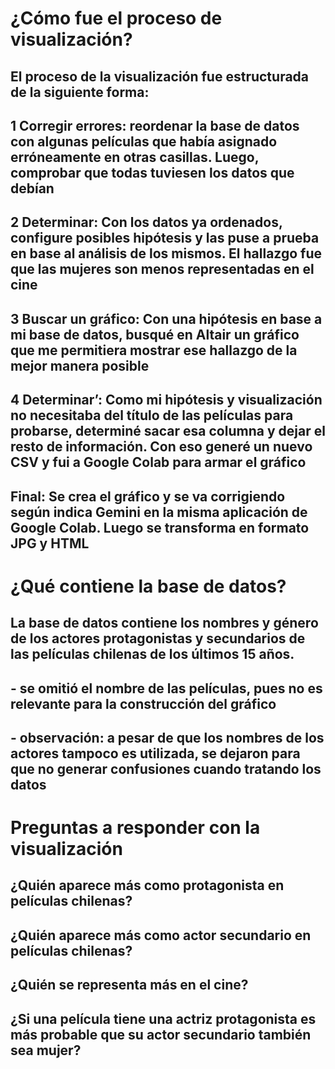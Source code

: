 # ¿Cómo fue el proceso de visualización?
## El proceso de la visualización fue estructurada de la siguiente forma: 
## 1 Corregir errores: reordenar la base de datos con algunas películas que había asignado erróneamente en otras casillas. Luego, comprobar que todas tuviesen los datos que debían 
## 2 Determinar: Con los datos ya ordenados, configure posibles hipótesis y las puse a prueba en base al análisis de los mismos. El hallazgo fue que las mujeres son menos representadas en el cine
## 3 Buscar un gráfico: Con una hipótesis en base a mi base de datos, busqué en Altair un gráfico que me permitiera mostrar ese hallazgo de la mejor manera posible
## 4 Determinar’: Como mi hipótesis y visualización no necesitaba del título de las películas para probarse, determiné sacar esa columna y dejar el resto de información. Con eso generé un nuevo CSV y fui a Google Colab para armar el gráfico
## Final: Se crea el gráfico y se va corrigiendo según indica Gemini en la misma aplicación de Google Colab. Luego se transforma en formato JPG y HTML

# ¿Qué contiene la base de datos?
## La base de datos contiene los nombres y género de los actores protagonistas y secundarios de las películas chilenas de los últimos 15 años. 
## - se omitió el nombre de las películas, pues no es relevante para la construcción del gráfico
## - observación: a pesar de que los nombres de los actores tampoco es utilizada, se dejaron para que no generar confusiones cuando tratando los datos

# Preguntas a responder con la visualización
## ¿Quién aparece más como protagonista en películas chilenas?
## ¿Quién aparece más como actor secundario en películas chilenas?
## ¿Quién se representa más en el cine?
## ¿Si una película tiene una actriz protagonista es más probable que su actor secundario también sea mujer?

